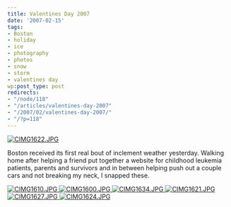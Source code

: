 ```yaml
---
title: Valentines Day 2007
date: '2007-02-15'
tags:
- Boston
- holiday
- ice
- photography
- photos
- snow
- storm
- valentines day
wp:post_type: post
redirects:
- "/node/118"
- "/articles/valentines-day-2007"
- "/2007/02/valentines-day-2007/"
- "/?p=118"
---
```


[ ![CIMG1622.JPG](http://farm1.static.flickr.com/171/391224265_a12df54351.jpg) ](http://www.flickr.com/photos/bensheldon/391224265/ "Photo Sharing")

Boston received its first real bout of inclement weather yesterday. Walking home after helping a friend put together a website for childhood leukemia patients, parents and survivors and in between helping push out a couple cars and not breaking my neck, I snapped these.

[ ![CIMG1610.JPG](http://farm1.static.flickr.com/188/391224727_8371450868_m.jpg) ](http://www.flickr.com/photos/bensheldon/391224727/ "Photo Sharing") [ ![CIMG1600.JPG](http://farm1.static.flickr.com/186/391224791_d76a843c09_m.jpg) ](http://www.flickr.com/photos/bensheldon/391224791/ "Photo Sharing") [ ![CIMG1634.JPG](http://farm1.static.flickr.com/152/391224425_ee978736df_m.jpg) ](http://www.flickr.com/photos/bensheldon/391224425/ "Photo Sharing") [ ![CIMG1621.JPG](http://farm1.static.flickr.com/185/391224560_65468a2a3a_m.jpg) ](http://www.flickr.com/photos/bensheldon/391224560/ "Photo Sharing") [ ![CIMG1627.JPG](http://farm1.static.flickr.com/183/391224496_6965802a0c_m.jpg) ](http://www.flickr.com/photos/bensheldon/391224496/ "Photo Sharing") [ ![CIMG1624.JPG](http://farm1.static.flickr.com/135/391224356_36123cd1ee_m.jpg) ](http://www.flickr.com/photos/bensheldon/391224356/ "Photo Sharing")

